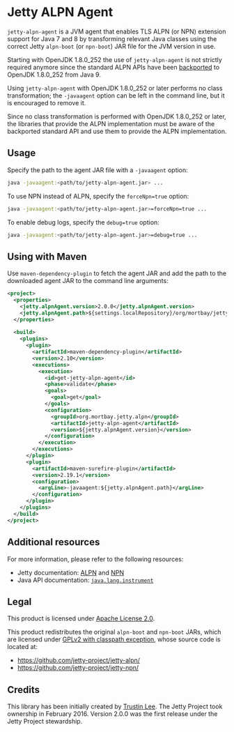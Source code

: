 # Jetty ALPN Agent

`jetty-alpn-agent` is a JVM agent that enables TLS ALPN (or NPN) extension 
support for Java 7 and 8 by transforming relevant Java classes using the 
correct Jetty `alpn-boot` (or `npn-boot`) JAR file for the JVM version
in use. 

Starting with OpenJDK 1.8.0_252 the use of `jetty-alpn-agent` is not 
strictly required anymore since the standard ALPN APIs have been 
[backported](https://mail.openjdk.java.net/pipermail/jdk8u-dev/2019-November/010573.html)
to OpenJDK 1.8.0_252 from Java 9.

Using `jetty-alpn-agent` with OpenJDK 1.8.0_252 or later performs no
class transformation; the `-javaagent` option can be left in the command
line, but it is encouraged to remove it.
 
Since no class transformation is performed with OpenJDK 1.8.0_252 or later,
the libraries that provide the ALPN implementation must be aware of the
backported standard API and use them to provide the ALPN implementation.

## Usage

Specify the path to the agent JAR file with a `-javaagent` option:

```bash
java -javaagent:<path/to/jetty-alpn-agent.jar> ...
```

To use NPN instead of ALPN, specify the `forceNpn=true` option:

```bash
java -javaagent:<path/to/jetty-alpn-agent.jar>=forceNpn=true ...
```

To enable debug logs, specify the `debug=true` option:

```bash
java -javaagent:<path/to/jetty-alpn-agent.jar>=debug=true ...
```

## Using with Maven

Use `maven-dependency-plugin` to fetch the agent JAR and add the path to 
the downloaded agent JAR to the command line arguments:

```xml
<project>
  <properties>
    <jetty.alpnAgent.version>2.0.0</jetty.alpnAgent.version>
    <jetty.alpnAgent.path>${settings.localRepository}/org/mortbay/jetty/alpn/jetty-alpn-agent/${jetty.alpnAgent.version}/jetty-alpn-agent-${jetty.alpnAgent.version}.jar</jetty.alpnAgent.path>
  </properties>
  
  <build>
    <plugins>
      <plugin>
        <artifactId>maven-dependency-plugin</artifactId>
        <version>2.10</version>
        <executions>
          <execution>
            <id>get-jetty-alpn-agent</id>
            <phase>validate</phase>
            <goals>
              <goal>get</goal>
            </goals>
            <configuration>
              <groupId>org.mortbay.jetty.alpn</groupId>
              <artifactId>jetty-alpn-agent</artifactId>
              <version>${jetty.alpnAgent.version}</version>
            </configuration>
          </execution>
        </executions>
      </plugin>
      <plugin>
        <artifactId>maven-surefire-plugin</artifactId>
        <version>2.19.1</version>
        <configuration>
          <argLine>-javaagent:${jetty.alpnAgent.path}</argLine>
        </configuration>
      </plugin>
    </plugins>
  </build>
</project>
```

## Additional resources

For more information, please refer to the following resources:

- Jetty documentation: [ALPN](http://eclipse.org/jetty/documentation/current/alpn-chapter.html) 
and [NPN](http://www.eclipse.org/jetty/documentation/9.2.21.v20170120/npn-chapter.html)
- Java API documentation: [`java.lang.instrument`](https://docs.oracle.com/javase/8/docs/api/java/lang/instrument/package-summary.html)

## Legal

This product is licensed under [Apache License 2.0](http://www.apache.org/licenses/LICENSE-2.0).

This product redistributes the original `alpn-boot` and `npn-boot` JARs, which are licensed under [GPLv2 with classpath exception](http://openjdk.java.net/legal/gplv2+ce.html), whose source code is located at:

- https://github.com/jetty-project/jetty-alpn/
- https://github.com/jetty-project/jetty-npn/

## Credits

This library has been initially created by [Trustin Lee](https://github.com/trustin/).
The Jetty Project took ownership in February 2016.
Version 2.0.0 was the first release under the Jetty Project stewardship.
